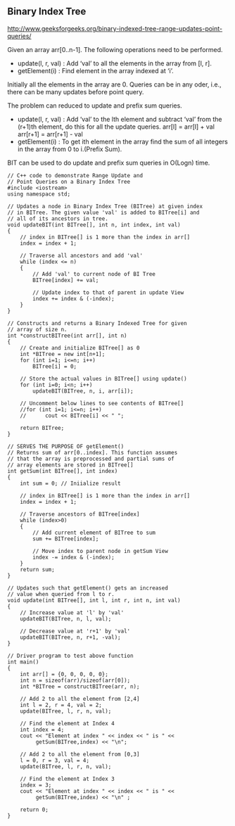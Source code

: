 ## Binary Index Tree

http://www.geeksforgeeks.org/binary-indexed-tree-range-updates-point-queries/

Given an array arr[0..n-1]. The following operations need to be performed.

* update(l, r, val) : Add ‘val’ to all the elements in the array from [l, r].
* getElement(i) : Find element in the array indexed at ‘i’.

Initially all the elements in the array are 0. Queries can be in any oder, i.e., there can be many updates before point query.

The problem can reduced to update and prefix sum queries.

* update(l, r, val) : Add ‘val’ to the lth element and subtract ‘val’ from the (r+1)th element, do this for all the update queries.
  arr[l]   = arr[l] + val
  arr[r+1] = arr[r+1] - val
* getElement(i) : To get ith element in the array find the sum of all integers in the array from 0 to i.(Prefix Sum).

BIT can be used to do update and prefix sum queries in O(Logn) time.

```
// C++ code to demonstrate Range Update and
// Point Queries on a Binary Index Tree
#include <iostream>
using namespace std;
 
// Updates a node in Binary Index Tree (BITree) at given index
// in BITree. The given value 'val' is added to BITree[i] and
// all of its ancestors in tree.
void updateBIT(int BITree[], int n, int index, int val)
{
    // index in BITree[] is 1 more than the index in arr[]
    index = index + 1;
 
    // Traverse all ancestors and add 'val'
    while (index <= n)
    {
        // Add 'val' to current node of BI Tree
        BITree[index] += val;
 
        // Update index to that of parent in update View
        index += index & (-index);
    }
}
 
// Constructs and returns a Binary Indexed Tree for given
// array of size n.
int *constructBITree(int arr[], int n)
{
    // Create and initialize BITree[] as 0
    int *BITree = new int[n+1];
    for (int i=1; i<=n; i++)
        BITree[i] = 0;
 
    // Store the actual values in BITree[] using update()
    for (int i=0; i<n; i++)
        updateBIT(BITree, n, i, arr[i]);
 
    // Uncomment below lines to see contents of BITree[]
    //for (int i=1; i<=n; i++)
    //      cout << BITree[i] << " ";
 
    return BITree;
}
 
// SERVES THE PURPOSE OF getElement()
// Returns sum of arr[0..index]. This function assumes
// that the array is preprocessed and partial sums of
// array elements are stored in BITree[]
int getSum(int BITree[], int index)
{
    int sum = 0; // Iniialize result
 
    // index in BITree[] is 1 more than the index in arr[]
    index = index + 1;
 
    // Traverse ancestors of BITree[index]
    while (index>0)
    {
        // Add current element of BITree to sum
        sum += BITree[index];
 
        // Move index to parent node in getSum View
        index -= index & (-index);
    }
    return sum;
}
 
// Updates such that getElement() gets an increased
// value when queried from l to r.
void update(int BITree[], int l, int r, int n, int val)
{
    // Increase value at 'l' by 'val'
    updateBIT(BITree, n, l, val);
 
    // Decrease value at 'r+1' by 'val'
    updateBIT(BITree, n, r+1, -val);
}
 
// Driver program to test above function
int main()
{
    int arr[] = {0, 0, 0, 0, 0};
    int n = sizeof(arr)/sizeof(arr[0]);
    int *BITree = constructBITree(arr, n);
 
    // Add 2 to all the element from [2,4]
    int l = 2, r = 4, val = 2;
    update(BITree, l, r, n, val);
 
    // Find the element at Index 4
    int index = 4;
    cout << "Element at index " << index << " is " <<
         getSum(BITree,index) << "\n";
 
    // Add 2 to all the element from [0,3]
    l = 0, r = 3, val = 4;
    update(BITree, l, r, n, val);
 
    // Find the element at Index 3
    index = 3;
    cout << "Element at index " << index << " is " <<
         getSum(BITree,index) << "\n" ;
 
    return 0;
}
```